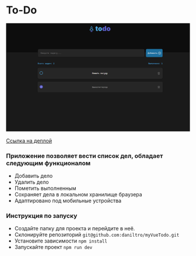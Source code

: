 # To-Do 

![alt text](image.png)

[Ссылка на деплой](https://daniltro.github.io/myVueTodo/)

### Приложение позволяет вести список дел, обладает следующим функционалом

- Добавить дело
- Удалить дело
- Пометить выполненным
- Сохраняет дела в локальном хранилище браузера
- Адаптировано под мобильные устройства

### Инструкция по запуску

- Создайте папку для проекта и перейдите в неё.
- Склонируйте репозиторий `git@github.com:daniltro/myVueTodo.git`
- Установите зависимости `npm install`
- Запускайте проект `npm run dev`

